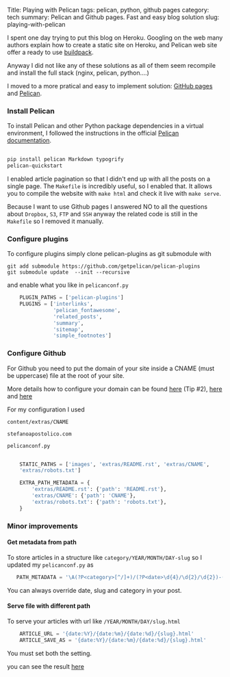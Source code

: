 Title: Playing with Pelican
tags: pelican, python, github pages
category: tech
summary: Pelican and Github pages. Fast and easy blog solution
slug: playing-with-pelican

I spent one day trying to put this blog on Heroku.
Googling on the web many authors explain how to create a static site on Heroku,
and Pelican web site offer a ready to use
[buildpack](http://blog.getpelican.com/using-pelican-with-heroku.html).

Anyway I did not like any of these solutions as all of them
seem recompile and install the full stack (nginx, pelican, python....)

I moved to a more pratical and easy to implement solution:
[GitHub pages](https://pages.github.com/) and [Pelican](http://docs.getpelican.com/en/3.5.0).

### Install Pelican

To install Pelican and other Python package dependencies in a virtual environment, 
I followed the instructions in the official 
[Pelican documentation](http://pelican.readthedocs.org/en/3.5.0/quickstart.html).

``` bash
   
pip install pelican Markdown typogrify
pelican-quickstart

```

I enabled article pagination so that I didn't end up with all the posts on a single 
page. The ``Makefile`` is incredibly useful, so I enabled that. 
It allows you to compile the website with ``make html`` and check it live with ``make serve``. 

Because I want to use Github pages I answered NO to all the questions about
``Dropbox``, ``S3``, ``FTP`` and ``SSH`` anyway the related code is still 
in the ``Makefile`` so I removed it manually.

### Configure plugins

To configure plugins simply clone pelican-plugins as git submodule with

    git add submodule https://github.com/getpelican/pelican-plugins
    git submodule update  --init --recursive
    
and enable what you like in ``pelicanconf.py``

```python
    PLUGIN_PATHS = ['pelican-plugins']
    PLUGINS = ['interlinks',
               'pelican_fontawesome',
               'related_posts',
               'summary',
               'sitemap',
               'simple_footnotes']
```


### Configure Github

For Github you need to put the domain of your site inside a CNAME (must be uppercase)
file at the root of your site. 


More details how to configure your domain can be found 
[here](http://docs.getpelican.com/en/3.5.0/tips.html#extra-tips) (Tip #2),
[here](https://help.github.com/articles/about-custom-domains-for-github-pages-sites/)
and [here](https://help.github.com/articles/my-custom-domain-isn-t-working/)

For my configuration I used 

``content/extras/CNAME``

```
stefanoapostolico.com
```

``pelicanconf.py``

```python
    
    STATIC_PATHS = ['images', 'extras/README.rst', 'extras/CNAME', 
    'extras/robots.txt']

    EXTRA_PATH_METADATA = {
        'extras/README.rst': {'path': 'README.rst'},
        'extras/CNAME': {'path': 'CNAME'},
        'extras/robots.txt': {'path': 'robots.txt'},
    }

```

### Minor improvements

#### Get metadata from path

To store articles in a structure like 
``category/YEAR/MONTH/DAY-slug`` so I updated my ``pelicanconf.py`` as 


```python
   PATH_METADATA = '\A(?P<category>[^/]+)/(?P<date>\d{4}/\d{2}/\d{2})-(?P<slug>.*)(.md|.rst)'
```

You can always override date, slug and category in your post.

#### Serve file with different path

To serve your articles with url like ``/YEAR/MONTH/DAY/slug.html``

```python
    ARTICLE_URL = '{date:%Y}/{date:%m}/{date:%d}/{slug}.html'
    ARTICLE_SAVE_AS = '{date:%Y}/{date:%m}/{date:%d}/{slug}.html'
```

You must set both the setting.



you can see the result [here](https://github.com/saxix/stefanoapostolico.com)



